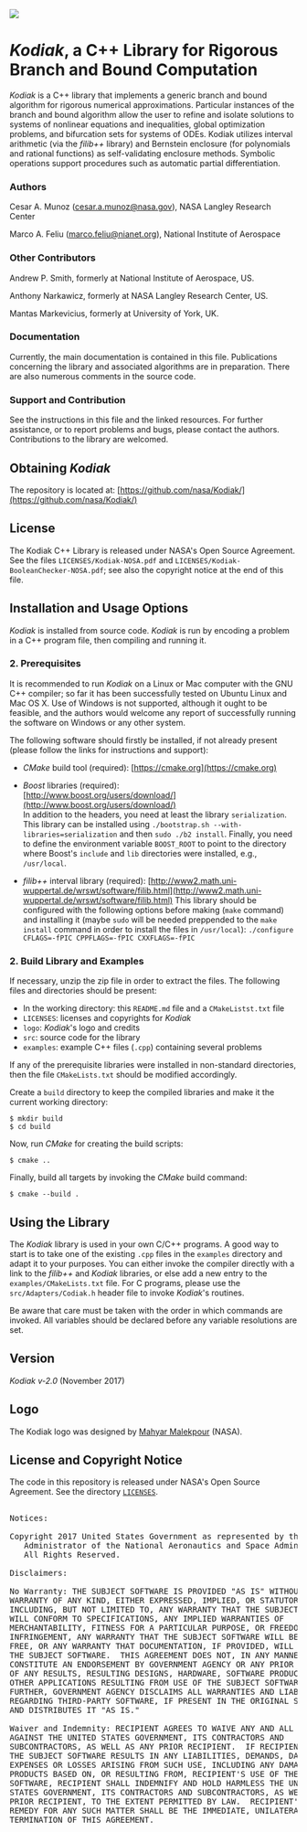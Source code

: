 ![](logo/Kodiak.jpeg "")

*Kodiak*, a C++ Library for Rigorous Branch and Bound Computation
=================================================================

*Kodiak* is a C++ library that implements a generic branch and bound
algorithm for rigorous numerical approximations. Particular instances
of the branch and bound algorithm allow the user to refine and
isolate solutions to systems of nonlinear equations and inequalities,
global optimization problems, and bifurcation sets for systems of
ODEs. Kodiak utilizes interval arithmetic (via the *filib++* library)
and Bernstein enclosure (for polynomials and rational functions) as
self-validating enclosure methods. Symbolic operations support
procedures such as automatic partial differentiation.

### Authors

Cesar A. Munoz (cesar.a.munoz@nasa.gov), NASA Langley Research Center

Marco A. Feliu (marco.feliu@nianet.org), National Institute of Aerospace

### Other Contributors

Andrew P. Smith, formerly at National Institute of Aerospace, US.

Anthony Narkawicz, formerly at NASA Langley Research Center, US. 

Mantas Markevicius, formerly at University of York, UK.

### Documentation

Currently, the main documentation is contained in this file.
Publications concerning the library and associated algorithms are in
preparation. There are also numerous comments in the source code.

### Support and Contribution

See the instructions in this file and the linked resources.
For further assistance, or to report problems and bugs, please
contact the authors. Contributions to the library are welcomed.

Obtaining *Kodiak*
------------------

The repository is located at:
[https://github.com/nasa/Kodiak/](https://github.com/nasa/Kodiak/)

License
-------

The Kodiak C++ Library is released under NASA's Open Source Agreement.
See the files `LICENSES/Kodiak-NOSA.pdf` and `LICENSES/Kodiak-BooleanChecker-NOSA.pdf`;
see also the copyright notice at the end of this file.

Installation and Usage Options
------------------------------

*Kodiak* is installed from source code.
*Kodiak* is run by encoding a problem in a C++ program file, then compiling and running it.

### 2. Prerequisites

It is recommended to run *Kodiak* on a Linux or Mac computer with the
GNU C++ compiler; so far it has been successfully tested on Ubuntu Linux
and Mac OS X. Use of Windows is not supported, although it ought to be
feasible, and the authors would welcome any report of successfully
running the software on Windows or any other system.

The following software should firstly be installed, if not already
present (please follow the links for instructions and support):

* *CMake* build tool (required):
  [https://cmake.org](https://cmake.org)

* *Boost* libraries (required):  
  [http://www.boost.org/users/download/](http://www.boost.org/users/download/)  
  In addition to the headers, you need at least the library
  `serialization`. This library can be installed using 
  `
  ./bootstrap.sh --with-libraries=serialization
  `
  and then `sudo ./b2 install`. Finally, you need to define the environment
  variable `BOOST_ROOT` to point to the directory where Boost's
  `include` and `lib` directories were installed, e.g., `/usr/local`.

* *filib++* interval library (required):
  [http://www2.math.uni-wuppertal.de/wrswt/software/filib.html](http://www2.math.uni-wuppertal.de/wrswt/software/filib.html)
  This library should be configured with the following options before making (`make` command)
  and installing it (maybe `sudo` will be needed preppended to the `make install` command in order to
  install the files in `/usr/local`):
  `
  ./configure CFLAGS=-fPIC CPPFLAGS=-fPIC CXXFLAGS=-fPIC
  `

### 2. Build Library and Examples

If necessary, unzip the zip file in order to extract the files.
The following files and directories should be present:

* In the working directory: this `README.md` file and a `CMakeListst.txt` file
* `LICENSES`: licenses and copyrights for *Kodiak*
* `logo`: *Kodiak*'s logo and credits
* `src`: source code for the library
* `examples`: example C++ files  (`.cpp`) containing several problems

If any of the prerequisite libraries were installed in non-standard
directories, then the file `CMakeLists.txt` should be modified accordingly.

Create a `build` directory to keep the compiled libraries and make it
the current working directory:
```
$ mkdir build
$ cd build
```

Now, run *CMake* for creating the build scripts:
```
$ cmake ..
```

Finally, build all targets by invoking the *CMake* build command:
```
$ cmake --build .
```

Using the Library
-----------------

The *Kodiak* library is used in your own C/C++ programs.
A good way to start is to take one of the existing `.cpp`
files in the `examples` directory and adapt it to your purposes.
You can either invoke the compiler directly with a link to the
*filib++* and *Kodiak* libraries, or else add a new entry to
the `examples/CMakeLists.txt` file.
For C programs, please use the `src/Adapters/Codiak.h` header file to invoke *Kodiak*'s routines.

Be aware that care must be taken with the order in which commands
are invoked. All variables should be declared before any variable
resolutions are set.

## Version

*Kodiak v-2.0* (November 2017)

## Logo
The Kodiak logo was designed by 
[Mahyar Malekpour](http://shemesh.larc.nasa.gov/people/mrm/publications.htm#ETC) (NASA).

## License and Copyright Notice

The code in this repository is released under NASA's Open Source
Agreement.  See the directory [`LICENSES`](LICENSES).

<pre>

Notices:

Copyright 2017 United States Government as represented by the
   Administrator of the National Aeronautics and Space Administration.
   All Rights Reserved.

Disclaimers:

No Warranty: THE SUBJECT SOFTWARE IS PROVIDED "AS IS" WITHOUT ANY
WARRANTY OF ANY KIND, EITHER EXPRESSED, IMPLIED, OR STATUTORY,
INCLUDING, BUT NOT LIMITED TO, ANY WARRANTY THAT THE SUBJECT SOFTWARE
WILL CONFORM TO SPECIFICATIONS, ANY IMPLIED WARRANTIES OF
MERCHANTABILITY, FITNESS FOR A PARTICULAR PURPOSE, OR FREEDOM FROM
INFRINGEMENT, ANY WARRANTY THAT THE SUBJECT SOFTWARE WILL BE ERROR
FREE, OR ANY WARRANTY THAT DOCUMENTATION, IF PROVIDED, WILL CONFORM TO
THE SUBJECT SOFTWARE.  THIS AGREEMENT DOES NOT, IN ANY MANNER,
CONSTITUTE AN ENDORSEMENT BY GOVERNMENT AGENCY OR ANY PRIOR RECIPIENT
OF ANY RESULTS, RESULTING DESIGNS, HARDWARE, SOFTWARE PRODUCTS OR ANY
OTHER APPLICATIONS RESULTING FROM USE OF THE SUBJECT SOFTWARE.
FURTHER, GOVERNMENT AGENCY DISCLAIMS ALL WARRANTIES AND LIABILITIES
REGARDING THIRD-PARTY SOFTWARE, IF PRESENT IN THE ORIGINAL SOFTWARE,
AND DISTRIBUTES IT "AS IS."

Waiver and Indemnity: RECIPIENT AGREES TO WAIVE ANY AND ALL CLAIMS
AGAINST THE UNITED STATES GOVERNMENT, ITS CONTRACTORS AND
SUBCONTRACTORS, AS WELL AS ANY PRIOR RECIPIENT.  IF RECIPIENT'S USE OF
THE SUBJECT SOFTWARE RESULTS IN ANY LIABILITIES, DEMANDS, DAMAGES,
EXPENSES OR LOSSES ARISING FROM SUCH USE, INCLUDING ANY DAMAGES FROM
PRODUCTS BASED ON, OR RESULTING FROM, RECIPIENT'S USE OF THE SUBJECT
SOFTWARE, RECIPIENT SHALL INDEMNIFY AND HOLD HARMLESS THE UNITED
STATES GOVERNMENT, ITS CONTRACTORS AND SUBCONTRACTORS, AS WELL AS ANY
PRIOR RECIPIENT, TO THE EXTENT PERMITTED BY LAW.  RECIPIENT'S SOLE
REMEDY FOR ANY SUCH MATTER SHALL BE THE IMMEDIATE, UNILATERAL
TERMINATION OF THIS AGREEMENT.

</pre>
